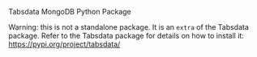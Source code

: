 Tabsdata MongoDB Python Package

Warning: this is not a standalone package. It is an `extra` of the Tabsdata package. 
Refer to the Tabsdata package for details on how to install it: https://pypi.org/project/tabsdata/
